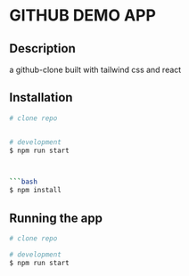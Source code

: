 # GITHUB DEMO APP

## Description

a github-clone built with tailwind css and react

## Installation

````bash
# clone repo


# development
$ npm run start



```bash
$ npm install
````

## Running the app

```bash
# clone repo

# development
$ npm run start




```
